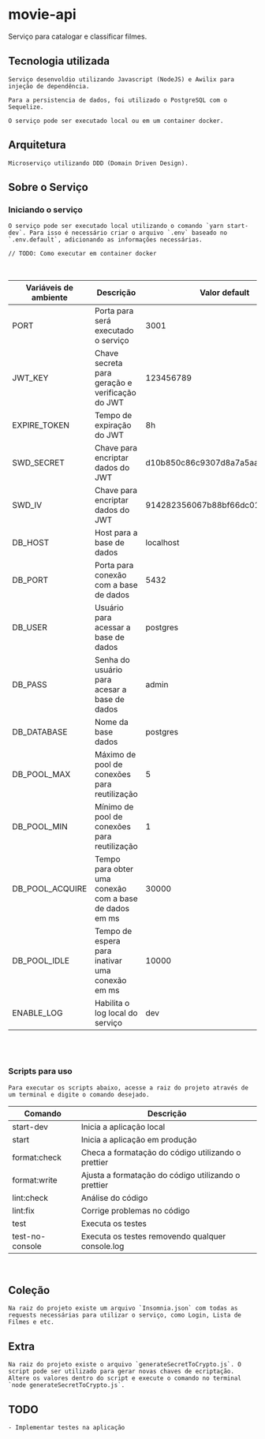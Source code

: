 # movie-api

Serviço para catalogar e classificar filmes.

## Tecnologia utilizada

    Serviço desenvoldio utilizando Javascript (NodeJS) e Awilix para injeção de dependência.

    Para a persistencia de dados, foi utilizado o PostgreSQL com o Sequelize.

    O serviço pode ser executado local ou em um container docker.

## Arquitetura

    Microserviço utilizando DDD (Domain Driven Design).

## Sobre o Serviço

### Iniciando o serviço

    O serviço pode ser executado local utilizando o comando `yarn start-dev`. Para isso é necessário criar o arquivo `.env` baseado no `.env.default`, adicionando as informações necessárias.

    // TODO: Como executar em container docker

<br>

| Variáveis de ambiente | Descrição                                              | Valor default                    |
| --------------------- | ------------------------------------------------------ | -------------------------------- |
| PORT                  | Porta para será executado o serviço                    | 3001                             |
| JWT_KEY               | Chave secreta para geração e verificação do JWT        | 123456789                        |
| EXPIRE_TOKEN          | Tempo de expiração do JWT                              | 8h                               |
| SWD_SECRET            | Chave para encriptar dados do JWT                      | d10b850c86c9307d8a7a5aa102d23c69 |
| SWD_IV                | Chave para encriptar dados do JWT                      | 914282356067b88bf66dc01bef2b475c |
| DB_HOST               | Host para a base de dados                              | localhost                        |
| DB_PORT               | Porta para conexão com a base de dados                 | 5432                             |
| DB_USER               | Usuário para acessar a base de dados                   | postgres                         |
| DB_PASS               | Senha do usuário para acesar a base de dados           | admin                            |
| DB_DATABASE           | Nome da base dados                                     | postgres                         |
| DB_POOL_MAX           | Máximo de pool de conexões para reutilização           | 5                                |
| DB_POOL_MIN           | Mínimo de pool de conexões para reutilização           | 1                                |
| DB_POOL_ACQUIRE       | Tempo para obter uma conexão com a base de dados em ms | 30000                            |
| DB_POOL_IDLE          | Tempo de espera para inativar uma conexão em ms        | 10000                            |
| ENABLE_LOG            | Habilita o log local do serviço                        | dev                              |

<br> 
<br>

### Scripts para uso

    Para executar os scripts abaixo, acesse a raiz do projeto através de um terminal e digite o comando desejado.

| Comando      | Descrição                                           |
| ------------ | --------------------------------------------------- |
| start-dev    | Inicia a aplicação local                            |
| start        | Inicia a aplicação em produção                      |
| format:check | Checa a formatação do código utilizando o prettier  |
| format:write | Ajusta a formatação do código utilizando o prettier |
| lint:check   | Análise do código                                   |
| lint:fix     | Corrige problemas no código                         |
| test         | Executa os testes                                   |
| test-no-console | Executa os testes removendo qualquer console.log |

<br>

## Coleção

    Na raiz do projeto existe um arquivo `Insomnia.json` com todas as requests necessárias para utilizar o serviço, como Login, Lista de Filmes e etc.

## Extra

    Na raiz do projeto existe o arquivo `generateSecretToCrypto.js`. O script pode ser utilizado para gerar novas chaves de ecriptação. Altere os valores dentro do script e execute o comando no terminal `node generateSecretToCrypto.js`.


## TODO
    - Implementar testes na aplicação